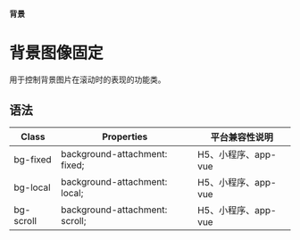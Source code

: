 #### <span class="text-lg text-gray-500 font-normal">背景</span>

<div class="w-screen"></div>

# 背景图像固定
<a-typography-text>
    用于控制背景图片在滚动时的表现的功能类。
</a-typography-text>

<CssPrefix />

## 语法
| Class | Properties | 平台兼容性说明
| --- | --- | ---
| <a-link status="success">bg-fixed</a-link> | <a-link>background-attachment: fixed;</a-link> | H5、小程序、app-vue
| <a-link status="success">bg-local</a-link> | <a-link>background-attachment: local;</a-link> | H5、小程序、app-vue
| <a-link status="success">bg-scroll</a-link> | <a-link>background-attachment: scroll;</a-link> | H5、小程序、app-vue